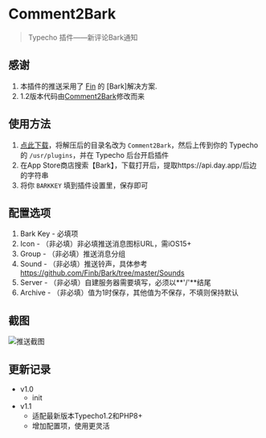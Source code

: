 # Comment2Bark

> Typecho 插件——新评论Bark通知 

## 感谢
1. 本插件的推送采用了 [Fin](https://github.com/Finb/Bark) 的 [Bark]解决方案.
2. 1.2版本代码由[Comment2Bark](https://github.com/JDYuuki/Comment2Bark)修改而来

## 使用方法

 1. [点此下载](https://github.com/isSuperman/Typecho-Plugin-Comment2Bark/archive/refs/heads/master.zip)，将解压后的目录名改为 `Comment2Bark`，然后上传到你的 Typecho 的 `/usr/plugins`，并在 Typecho 后台开启插件
 2. 在App Store商店搜索【Bark】，下载打开后，提取https://api.day.app/后边的字符串
 3. 将你 `BARKKEY` 填到插件设置里，保存即可

## 配置选项
1. Bark Key - 必填项
2. Icon - （非必填）非必填推送消息图标URL，需iOS15+
3. Group - （非必填）推送消息分组
4. Sound - （非必填）推送铃声，具体参考 https://github.com/Finb/Bark/tree/master/Sounds
5. Server - （非必填）自建服务器需要填写，必须以**'/'**结尾
6. Archive - （非必填）值为1时保存，其他值为不保存，不填则保持默认


## 截图

![推送截图](pic.PNG)

## 更新记录
 - v1.0
   - init
 - v1.1
   - 适配最新版本Typecho1.2和PHP8+
   - 增加配置项，使用更灵活
